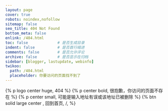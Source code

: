 ```yaml
---
layout: page
cover: true
robots: noindex,nofollow
sitemap: false
seo_title: 404 Not Found
bottom_meta: false
enlink: /404.html
toc: false             # 是否生成目录
indent: false          # 是否首行缩进
comments: false        # 是否允许评论
archive: false         # 是否显示在归档
sidebar: [blogger, lastupdate, webinfo]
twikoo:
  path: /404.html
  placeholder: 你要访问的页面找不到了
---
```


{% p logo center huge, 404 %}
{% p center bold, 很抱歉，你访问的页面不存在 %}
{% p center small, 可能是输入地址有误或该地址已被删除 %}
{% btn solid large center , 回到首页, /,  %}

